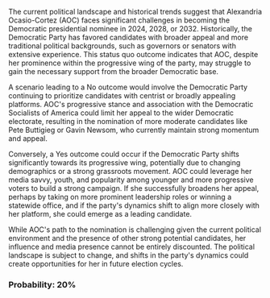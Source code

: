 The current political landscape and historical trends suggest that Alexandria Ocasio-Cortez (AOC) faces significant challenges in becoming the Democratic presidential nominee in 2024, 2028, or 2032. Historically, the Democratic Party has favored candidates with broader appeal and more traditional political backgrounds, such as governors or senators with extensive experience. This status quo outcome indicates that AOC, despite her prominence within the progressive wing of the party, may struggle to gain the necessary support from the broader Democratic base.

A scenario leading to a No outcome would involve the Democratic Party continuing to prioritize candidates with centrist or broadly appealing platforms. AOC's progressive stance and association with the Democratic Socialists of America could limit her appeal to the wider Democratic electorate, resulting in the nomination of more moderate candidates like Pete Buttigieg or Gavin Newsom, who currently maintain strong momentum and appeal.

Conversely, a Yes outcome could occur if the Democratic Party shifts significantly towards its progressive wing, potentially due to changing demographics or a strong grassroots movement. AOC could leverage her media savvy, youth, and popularity among younger and more progressive voters to build a strong campaign. If she successfully broadens her appeal, perhaps by taking on more prominent leadership roles or winning a statewide office, and if the party's dynamics shift to align more closely with her platform, she could emerge as a leading candidate.

While AOC's path to the nomination is challenging given the current political environment and the presence of other strong potential candidates, her influence and media presence cannot be entirely discounted. The political landscape is subject to change, and shifts in the party's dynamics could create opportunities for her in future election cycles.

### Probability: 20%